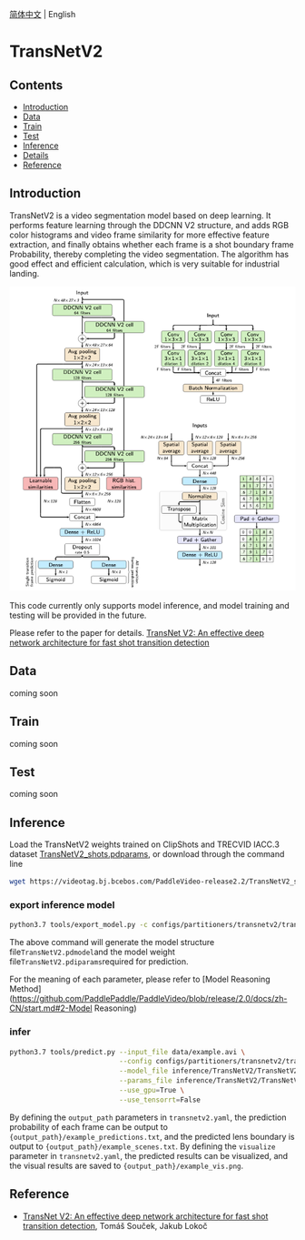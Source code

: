 [简体中文](../../../zh-CN/model_zoo/partition/transnetv2.md) | English

# TransNetV2

## Contents

- [Introduction](#Introduction)
- [Data](#Data)
- [Train](#Train)
- [Test](#Test)
- [Inference](#Inference)
- [Details](#Details)
- [Reference](#Reference)


## Introduction

TransNetV2 is a video segmentation model based on deep learning. It performs feature learning through the DDCNN V2 structure, and adds RGB color histograms and video frame similarity for more effective feature extraction, and finally obtains whether each frame is a shot boundary frame Probability, thereby completing the video segmentation. The algorithm has good effect and efficient calculation, which is very suitable for industrial landing.

![](../../../images/transnetv2.png)

This code currently only supports model inference, and model training and testing will be provided in the future.

Please refer to the paper for details. [TransNet V2: An effective deep network architecture for fast shot transition detection](https://arxiv.org/abs/2008.04838)

## Data

coming soon 


## Train

coming soon 


## Test

coming soon 


## Inference


Load the TransNetV2 weights trained on ClipShots and TRECVID IACC.3 dataset [TransNetV2_shots.pdparams](https://videotag.bj.bcebos.com/PaddleVideo-release2.2/TransNetV2_shots.pdparams ), or download through the command line

```bash
wget https://videotag.bj.bcebos.com/PaddleVideo-release2.2/TransNetV2_shots.pdparams
```

### export inference model

```bash
python3.7 tools/export_model.py -c configs/partitioners/transnetv2/transnetv2.yaml -p data/TransNetV2_shots.pdparams -o inference/TransNetV2
```

The above command will generate the model structure file`TransNetV2.pdmodel`and the model weight file`TransNetV2.pdiparams`required for prediction.

For the meaning of each parameter, please refer to [Model Reasoning Method](https://github.com/PaddlePaddle/PaddleVideo/blob/release/2.0/docs/zh-CN/start.md#2-Model Reasoning)

### infer

```bash
python3.7 tools/predict.py --input_file data/example.avi \
                           --config configs/partitioners/transnetv2/transnetv2.yaml \
                           --model_file inference/TransNetV2/TransNetV2.pdmodel \
                           --params_file inference/TransNetV2/TransNetV2.pdiparams \
                           --use_gpu=True \
                           --use_tensorrt=False
```

By defining the `output_path` parameters in `transnetv2.yaml`, the prediction probability of each frame can be output to `{output_path}/example_predictions.txt`, and the predicted lens boundary is output to `{output_path}/example_scenes.txt`.
By defining the `visualize` parameter in `transnetv2.yaml`, the predicted results can be visualized, and the visual results are saved to `{output_path}/example_vis.png`.

## Reference

- [TransNet V2: An effective deep network architecture for fast shot transition detection](https://arxiv.org/abs/2008.04838), Tomáš Souček, Jakub Lokoč

  
